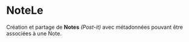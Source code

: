# NoteLe #


Création et partage de **Notes** _(Post-it)_ avec métadonnées pouvant être associées à une Note.
